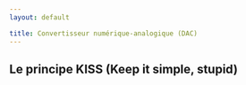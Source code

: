 ```yaml
---
layout: default

title: Convertisseur numérique-analogique (DAC)
---
```


<div class="container">

## Le principe KISS (Keep it simple, stupid)

</div>
